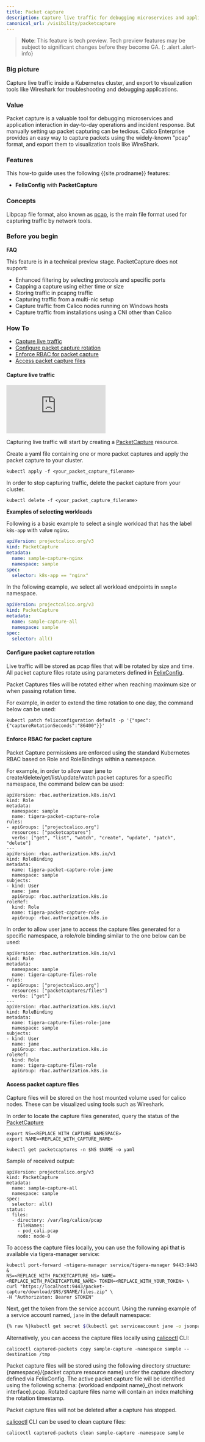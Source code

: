 ```yaml
---
title: Packet capture
description: Capture live traffic for debugging microservices and application interaction.
canonical_url: /visibility/packetcapture
---
```

>**Note**: This feature is tech preview. Tech preview features may be subject to significant changes before they become GA.
{: .alert .alert-info}

### Big picture

Capture live traffic inside a Kubernetes cluster, and export to visualization tools like Wireshark for troubleshooting and debugging applications.

### Value 

Packet capture is a valuable tool for debugging microservices and application interaction in day-to-day operations and incident response. But manually setting up packet capturing can be tedious. Calico Enterprise provides an easy way to capture packets using the widely-known "pcap" format, and export them to visualization tools like WireShark.

### Features

This how-to guide uses the following {{site.prodname}} features:

- **FelixConfig** with **PacketCapture**

### Concepts

Libpcap file format, also known as [pcap](https://wiki.wireshark.org/Development/LibpcapFileFormat), is the main file 
format used for capturing traffic by network tools.

### Before you begin

**FAQ**

This feature is in a technical preview stage. PacketCapture does not support:

- Enhanced filtering by selecting protocols and specific ports
- Capping a capture using either time or size
- Storing traffic in pcapng traffic
- Capturing traffic from a multi-nic setup
- Capture traffic from Calico nodes running on Windows hosts
- Capture traffic from installations using a CNI other than Calico

### How To

- [Capture live traffic](#capture-live-traffic)
- [Configure packet capture rotation](#configure-packet-capture-rotation)
- [Enforce RBAC for packet capture](#enforce-rbac-for-packet-capture)
- [Access packet capture files](#access-packet-capture-files)

#### Capture live traffic


<iframe width="260" height="127" src="https://www.youtube.com/embed/bKTkvywT7s4" title="YouTube video player" frameborder="0" allow="accelerometer; autoplay; clipboard-write; encrypted-media; gyroscope; picture-in-picture" allowfullscreen></iframe>


Capturing live traffic will start by creating a [PacketCapture]({{site.baseurl}}/reference/resources/packetcapture) resource.

Create a yaml file containing one or more packet captures and apply the packet capture to your cluster.

```shell
kubectl apply -f <your_packet_capture_filename>
```

In order to stop capturing traffic, delete the packet capture from your cluster.

```shell
kubectl delete -f <your_packet_capture_filename>
```
**Examples of selecting workloads**

Following is a basic example to select a single workload that has the label `k8s-app` with value `nginx`.

```yaml
apiVersion: projectcalico.org/v3
kind: PacketCapture
metadata:
  name: sample-capture-nginx
  namespace: sample
spec:
  selector: k8s-app == "nginx"
```

In the following example, we select all workload endpoints in `sample` namespace.

```yaml
apiVersion: projectcalico.org/v3
kind: PacketCapture
metadata:
  name: sample-capture-all
  namespace: sample
spec:
  selector: all()
```

#### Configure packet capture rotation

Live traffic will be stored as pcap files that will be rotated by size and time. All packet capture files rotate using
parameters defined in [FelixConfig]({{site.baseurl}}/reference/resources/felixconfig).

Packet Captures files will be rotated either when reaching maximum size or when passing rotation time.

For example, in order to extend the time rotation to one day, the command below can be used:

```shell
kubectl patch felixconfiguration default -p '{"spec":{"captureRotationSeconds":"86400"}}'
```

#### Enforce RBAC for packet capture

Packet Capture permissions are enforced using the standard Kubernetes RBAC based on Role and RoleBindings within a namespace.

For example, in order to allow user jane to create/delete/get/list/update/watch packet captures for a specific namespace, the command below can be used:
 
```
apiVersion: rbac.authorization.k8s.io/v1
kind: Role
metadata:
  namespace: sample
  name: tigera-packet-capture-role
rules:
- apiGroups: ["projectcalico.org"]
  resources: ["packetcaptures"]
  verbs: ["get", "list", "watch", "create", "update", "patch", "delete"]
---
apiVersion: rbac.authorization.k8s.io/v1
kind: RoleBinding
metadata:
  name: tigera-packet-capture-role-jane
  namespace: sample
subjects:
- kind: User
  name: jane
  apiGroup: rbac.authorization.k8s.io
roleRef:
  kind: Role
  name: tigera-packet-capture-role
  apiGroup: rbac.authorization.k8s.io
```

In order to allow user jane to access the capture files generated for a specific namespace, a role/role binding similar to the one below can be used:

```
apiVersion: rbac.authorization.k8s.io/v1
kind: Role
metadata:
  namespace: sample
  name: tigera-capture-files-role
rules:
- apiGroups: ["projectcalico.org"]
  resources: ["packetcaptures/files"]
  verbs: ["get"]
---
apiVersion: rbac.authorization.k8s.io/v1
kind: RoleBinding
metadata:
  name: tigera-capture-files-role-jane
  namespace: sample
subjects:
- kind: User
  name: jane
  apiGroup: rbac.authorization.k8s.io
roleRef:
  kind: Role
  name: tigera-capture-files-role
  apiGroup: rbac.authorization.k8s.io
```

#### Access packet capture files

Capture files will be stored on the host mounted volume used for calico nodes. These can be visualized using tools such as Wireshark.

In order to locate the capture files generated, query the status of the [PacketCapture]({{site.baseurl}}/reference/resources/packetcapture)

```shell
export NS=<REPLACE_WITH_CAPTURE_NAMESPACE>
export NAME=<REPLACE_WITH_CAPTURE_NAME>
```

```shell
kubectl get packetcaptures -n $NS $NAME -o yaml
```

Sample of received output:
```
apiVersion: projectcalico.org/v3
kind: PacketCapture
metadata:
  name: sample-capture-all
  namespace: sample
spec:
  selector: all()
status:
  files:
  - directory: /var/log/calico/pcap
    fileNames:
    - pod_cali.pcap
    node: node-0
```

To access the capture files locally, you can use the following api that is available via tigera-manager service:

```shell
kubectl port-forward -ntigera-manager service/tigera-manager 9443:9443 &
NS=<REPLACE_WITH_PACKETCAPTURE_NS> NAME=<REPLACE_WITH_PACKETCAPTURE_NAME> TOKEN=<REPLACE_WITH_YOUR_TOKEN> \
curl "https://localhost:9443/packet-capture/download/$NS/$NAME/files.zip" \
-H "Authorizaton: Bearer $TOKEN"
```

Next, get the token from the service account.
Using the running example of a service account named, `jane` in the default namespace:

```bash
{% raw %}kubectl get secret $(kubectl get serviceaccount jane -o jsonpath='{range .secrets[*]}{.name}{"\n"}{end}' | grep token) -o go-template='{{.data.token | base64decode}}' && echo{% endraw %}
```

Alternatively, you can access the capture files locally using [calicoctl]({{site.baseurl}}/reference/calicoctl/captured-packets) CLI:

```shell
calicoctl captured-packets copy sample-capture -namespace sample --destination /tmp
```

Packet capture files will be stored using the following directory structure: {namespace}/{packet capture resource name} under the capture directory defined via FelixConfig.
The active packet capture file will be identified using the following schema: {workload endpoint name}_{host network interface}.pcap. Rotated capture files name will contain an index matching the rotation timestamp.

Packet capture files will not be deleted after a capture has stopped. 

[calicoctl]({{site.baseurl}}/reference/calicoctl/captured-packets) CLI can be used to clean capture files:

```shell
calicoctl captured-packets clean sample-capture -namespace sample
```
